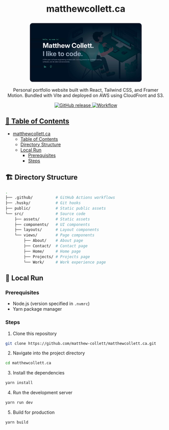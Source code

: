# <p align="center">matthewcollett.ca</p>

<p align="center"><img src="public/images/preview.jpg" width="350px" style="border-radius: 8px;"/></p>
<p align="center">Personal portfolio website built with React, Tailwind CSS, and Framer Motion. Bundled with Vite and deployed on AWS using CloudFront and S3.</p>
<p align="center">
  <a href="https://github.com/matthew-collett/matthewcollett.ca/releases/latest" target="_blank"><img alt="GitHub release" src="https://img.shields.io/github/release/matthew-collett/matthewcollett.ca.svg?logo=github&color=red" />
  <a href="https://github.com/matthew-collett/go-ctag/actions?workflow=ci" target="_blank"><img alt="Workflow" src="https://img.shields.io/github/actions/workflow/status/matthew-collett/matthewcollett.ca/.github%2Fworkflows%2Fjobs.yml?&logo=github" />
</p>

## 🧭 Table of Contents

- [matthewcollett.ca](#matthewcollett.ca)
  - [Table of Contents](#-table-of-contents)
  - [Directory Structure](#-directory-structure)
  - [Local Run](#-local-run)
    - [Prerequisites](#prerequisites)
    - [Steps](#steps)

## 🏗️ Directory Structure

```bash
.
├── .github/          # GitHub Actions workflows
├── .husky/           # Git hooks
├── public/           # Static public assets
└── src/              # Source code
    ├── assets/       # Static assets
    ├── components/   # UI components
    ├── layouts/      # Layout components
    └── views/        # Page components
        ├── About/    # About page
        ├── Contact/  # Contact page
        ├── Home/     # Home page
        ├── Projects/ # Projects page
        └── Work/     # Work experience page
```

## 🚀 Local Run

### Prerequisites

- Node.js (version specified in `.nvmrc`)
- Yarn package manager

### Steps

1. Clone this repository

```bash
git clone https://github.com/matthew-collett/matthewcollett.ca.git
```

2. Navigate into the project directory

```bash
cd matthewcollett.ca
```

3. Install the dependencies

```bash
yarn install
```

4. Run the development server

```bash
yarn run dev
```

5. Build for production

```bash
yarn build
```
